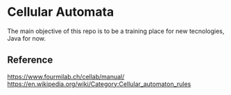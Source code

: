 # Cellular Automata
The main objective of this repo is to be a training place for new tecnologies, Java for now.

## Reference
https://www.fourmilab.ch/cellab/manual/  
https://en.wikipedia.org/wiki/Category:Cellular_automaton_rules
